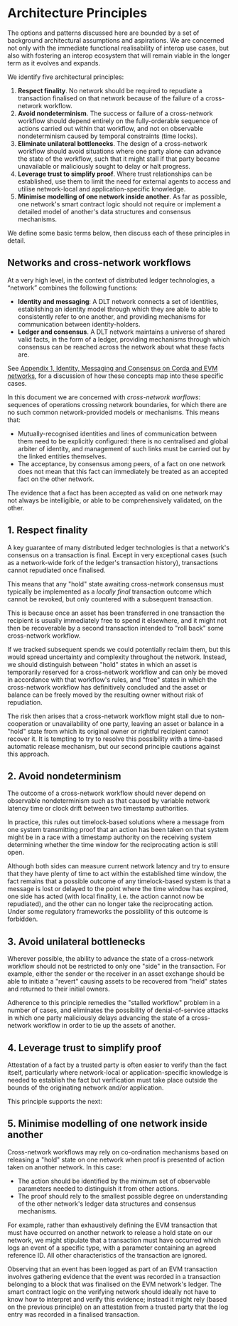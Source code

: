 # Architecture Principles

The options and patterns discussed here are bounded by a set of background architectural assumptions and aspirations. We are concerned not only with the immediate functional realisability of interop use cases, but also with fostering an interop ecosystem that will remain viable in the longer term as it evolves and expands.

We identify five architectural principles:

1. **Respect finality**. No network should be required to repudiate a transaction finalised on that network because of the failure of a cross-network workflow.
2. **Avoid nondeterminism**. The success or failure of a cross-network workflow should depend entirely on the fully-orderable sequence of actions carried out within that workflow, and not on observable nondeterminism caused by temporal constraints (time locks).
3. **Eliminate unilateral bottlenecks**. The design of a cross-network workflow should avoid situations where one party alone can advance the state of the workflow, such that it might stall if that party became unavailable or maliciously sought to delay or halt progress.
4. **Leverage trust to simplify proof**. Where trust relationships can be established, use them to limit the need for external agents to access and utilise network-local and application-specific knowledge.
5. **Minimise modelling of one network inside another**. As far as possible, one network's smart contract logic should not require or implement a detailed model of another's data structures and consensus mechanisms.

We define some basic terms below, then discuss each of these principles in detail.

## Networks and cross-network workflows

At a very high level, in the context of distributed ledger technologies, a “network” combines the following functions:

* **Identity and messaging**: A DLT network connects a set of identities, establishing an identity model through which they are able to able to consistently refer to one another, and providing mechanisms for communication between identity-holders.
* **Ledger and consensus**. A DLT network maintains a universe of shared valid facts, in the form of a ledger, providing mechanisms through which consensus can be reached across the network about what these facts are.

See [Appendix 1, Identity, Messaging and Consensus on Corda and EVM networks](identity_messaging_and_consensus.md), for a discussion of how these concepts map into these specific cases.

In this document we are concerned with _cross-network worflows_: sequences of operations crossing network boundaries, for which there are no such common network-provided models or mechanisms. This means that:

* Mutually-recognised identities and lines of communication between them need to be explicitly configured: there is no centralised and global arbiter of identity, and management of such links must be carried out by the linked entities themselves.
* The acceptance, by consensus among peers, of a fact on one network does not mean that this fact can immediately be treated as an accepted fact on the other network.

The evidence that a fact has been accepted as valid on one network may not always be intelligible, or able to be comprehensively validated, on the other.

## 1. Respect finality

A key guarantee of many distributed ledger technologies is that a network's consensus on a transaction is final. Except in very exceptional cases (such as a network-wide fork of the ledger's transaction history), transactions cannot repudiated once finalised.

This means that any "hold" state awaiting cross-network consensus must typically be implemented as a _locally final_ transaction outcome which cannot be revoked, but only countered with a subsequent transaction.

This is because once an asset has been transferred in one transaction the recipient is usually immediately free to spend it elsewhere, and it might not then be recoverable by a second transaction intended to "roll back" some cross-network workflow.

If we tracked subsequent spends we could potentially reclaim them, but this would spread uncertainty and complexity throughout the network. Instead, we should distinguish between "hold" states in which an asset is temporarily reserved for a cross-network workflow and can only be moved in accordance with that workflow's rules, and "free" states in which the cross-network workflow has definitively concluded and the asset or balance can be freely moved by the resulting owner without risk of repudiation.

The risk then arises that a cross-network workflow might stall due to non-cooperation or unavailability of one party, leaving an asset or balance in a "hold" state from which its original owner or rightful recipient cannot recover it. It is tempting to try to resolve this possibility with a time-based automatic release mechanism, but our second principle cautions against this approach.

## 2. Avoid nondeterminism

The outcome of a cross-network workflow should never depend on observable nondeterminism such as that caused by variable network latency time or clock drift between two timestamp authorities.

In practice, this rules out timelock-based solutions where a message from one system transmitting proof that an action has been taken on that system might be in a race with a timestamp authority on the receiving system determining whether the time window for the reciprocating action is still open.

Although both sides can measure current network latency and try to ensure that they have plenty of time to act within the established time window, the fact remains that a possible outcome of any timelock-based system is that a message is lost or delayed to the point where the time window has expired, one side has acted (with local finality, i.e. the action cannot now be repudiated), and the other can no longer take the reciprocating action. Under some regulatory frameworks the possibility of this outcome is forbidden.

## 3. Avoid unilateral bottlenecks

Wherever possible, the ability to advance the state of a cross-network workflow should not be restricted to only one "side" in the transaction. For example, either the sender or the receiver in an asset exchange should be able to initiate a "revert" causing assets to be recovered from  "held" states and returned to their initial owners.

Adherence to this principle remedies the "stalled workflow" problem in a number of cases, and eliminates the possibility of denial-of-service attacks in which one party maliciously delays advancing the state of a cross-network workflow in order to tie up the assets of another.

## 4. Leverage trust to simplify proof

Attestation of a fact by a trusted party is often easier to verify than the fact itself, particularly where network-local or application-specific knowledge is needed to establish the fact but verification must take place outside the bounds of the originating network and/or application.

This principle supports the next:

## 5. Minimise modelling of one network inside another

Cross-network workflows may rely on co-ordination mechanisms based on releasing a "hold" state on one network when proof is presented of action taken on another network. In this case:

* The action should be identified by the minimum set of observable parameters needed to distinguish it from other actions.
* The proof should rely to the smallest possible degree on understanding of the other network's ledger data structures and consensus mechanisms.

For example, rather than exhaustively defining the EVM transaction that must have occurred on another network to release a hold state on our network, we might stipulate that a transaction must have occurred which logs an event of a specific type, with a parameter containing an agreed reference ID. All other characteristics of the transaction are ignored.

Observing that an event has been logged as part of an EVM transaction involves gathering evidence that the event was recorded in a transaction belonging to a block that was finalised on the EVM network's ledger. The smart contract logic on the verifying network should ideally not have to know how to interpret and verify this evidence; instead it might rely (based on the previous principle) on an attestation from a trusted party that the log entry was recorded in a finalised transaction.
